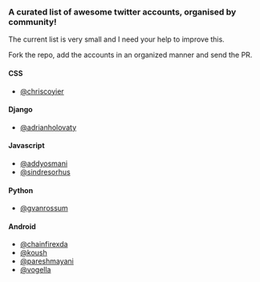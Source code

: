 ### A curated list of awesome twitter accounts, organised by community!


The current list is very small and I need your help to improve this. 

Fork the repo, add the accounts in an organized manner and send the PR.


#### CSS 
* [@chriscoyier](https://twitter.com/chriscoyier)

#### Django 
* [@adrianholovaty](https://twitter.com/adrianholovaty)

#### Javascript
* [@addyosmani](https://twitter.com/addyosmani)
* [@sindresorhus](https://twitter.com/sindresorhus)


#### Python
* [@gvanrossum](https://twitter.com/gvanrossum)


#### Android
* [@chainfirexda](https://twitter.com/ChainfireXDA)
* [@koush](https://twitter.com/koush)
* [@pareshmayani](https://twitter.com/pareshmayani)
* [@vogella](https://twitter.com/vogella)
